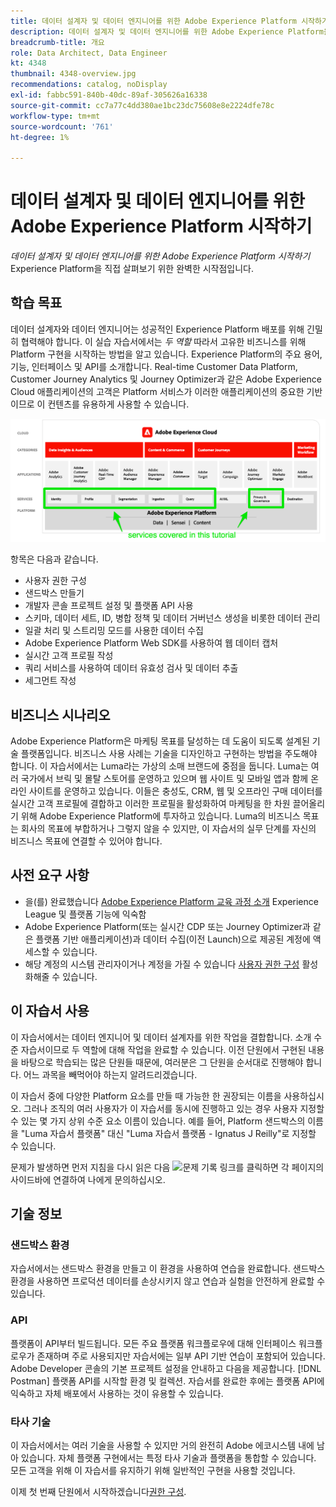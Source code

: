 ```yaml
---
title: 데이터 설계자 및 데이터 엔지니어를 위한 Adobe Experience Platform 시작하기
description: 데이터 설계자 및 데이터 엔지니어를 위한 Adobe Experience Platform을 시작합니다.
breadcrumb-title: 개요
role: Data Architect, Data Engineer
kt: 4348
thumbnail: 4348-overview.jpg
recommendations: catalog, noDisplay
exl-id: fabbc591-840b-40dc-89af-305626a16338
source-git-commit: cc7a77c4dd380ae1bc23dc75608e8e2224dfe78c
workflow-type: tm+mt
source-wordcount: '761'
ht-degree: 1%

---
```


# 데이터 설계자 및 데이터 엔지니어를 위한 Adobe Experience Platform 시작하기

<!--5min-->

_데이터 설계자 및 데이터 엔지니어를 위한 Adobe Experience Platform 시작하기_ Experience Platform을 직접 살펴보기 위한 완벽한 시작점입니다.


<!--How do we address ETL-->

## 학습 목표

데이터 설계자와 데이터 엔지니어는 성공적인 Experience Platform 배포를 위해 긴밀히 협력해야 합니다. 이 실습 자습서에서는 _두 역할_ 따라서 고유한 비즈니스를 위해 Platform 구현을 시작하는 방법을 알고 있습니다. Experience Platform의 주요 용어, 기능, 인터페이스 및 API를 소개합니다. Real-time Customer Data Platform, Customer Journey Analytics 및 Journey Optimizer과 같은 Adobe Experience Cloud 애플리케이션의 고객은 Platform 서비스가 이러한 애플리케이션의 중요한 기반이므로 이 컨텐츠를 유용하게 사용할 수 있습니다.

![Adobe Experience Cloud 마케팅 - ID, 프로필, 세그멘테이션, 수집, 쿼리 및 거버넌스 자습서에서 다루는 플랫폼 서비스를 강조 표시하는 마케팅](assets/marketecture.png)

항목은 다음과 같습니다.

* 사용자 권한 구성
* 샌드박스 만들기
* 개발자 콘솔 프로젝트 설정 및 플랫폼 API 사용
* 스키마, 데이터 세트, ID, 병합 정책 및 데이터 거버넌스 생성을 비롯한 데이터 관리
* 일괄 처리 및 스트리밍 모드를 사용한 데이터 수집
* Adobe Experience Platform Web SDK를 사용하여 웹 데이터 캡처
* 실시간 고객 프로필 작성
* 쿼리 서비스를 사용하여 데이터 유효성 검사 및 데이터 추출
* 세그먼트 작성

## 비즈니스 시나리오

Adobe Experience Platform은 마케팅 목표를 달성하는 데 도움이 되도록 설계된 기술 플랫폼입니다. 비즈니스 사용 사례는 기술을 디자인하고 구현하는 방법을 주도해야 합니다. 이 자습서에서는 Luma라는 가상의 소매 브랜드에 중점을 둡니다. Luma는 여러 국가에서 브릭 및 몰탈 스토어를 운영하고 있으며 웹 사이트 및 모바일 앱과 함께 온라인 사이트를 운영하고 있습니다. 이들은 충성도, CRM, 웹 및 오프라인 구매 데이터를 실시간 고객 프로필에 결합하고 이러한 프로필을 활성화하여 마케팅을 한 차원 끌어올리기 위해 Adobe Experience Platform에 투자하고 있습니다. Luma의 비즈니스 목표는 회사의 목표에 부합하거나 그렇지 않을 수 있지만, 이 자습서의 실무 단계를 자신의 비즈니스 목표에 연결할 수 있어야 합니다.

## 사전 요구 사항

* 을(를) 완료했습니다 [Adobe Experience Platform 교육 과정 소개](https://experienceleague.adobe.com/?recommended=ExperiencePlatform-U-1-2020.1) Experience League 및 플랫폼 기능에 익숙함
* Adobe Experience Platform(또는 실시간 CDP 또는 Journey Optimizer과 같은 플랫폼 기반 애플리케이션)과 데이터 수집(이전 Launch)으로 제공된 계정에 액세스할 수 있습니다.
* 해당 계정의 시스템 관리자이거나 계정을 가질 수 있습니다 [사용자 권한 구성](configure-permissions.md) 활성화해줄 수 있습니다.

## 이 자습서 사용

이 자습서에서는 데이터 엔지니어 및 데이터 설계자를 위한 작업을 결합합니다. 소개 수준 자습서이므로 두 역할에 대해 작업을 완료할 수 있습니다. 이전 단원에서 구현된 내용을 바탕으로 학습되는 많은 단원들 때문에, 여러분은 그 단원을 순서대로 진행해야 합니다. 어느 과목을 빼먹어야 하는지 알려드리겠습니다.

이 자습서 중에 다양한 Platform 요소를 만들 때 가능한 한 권장되는 이름을 사용하십시오. 그러나 조직의 여러 사용자가 이 자습서를 동시에 진행하고 있는 경우 사용자 지정할 수 있는 몇 가지 상위 수준 요소 이름이 있습니다. 예를 들어, Platform 샌드박스의 이름을 &quot;Luma 자습서 플랫폼&quot; 대신 &quot;Luma 자습서 플랫폼 - Ignatus J Reilly&quot;로 지정할 수 있습니다.

문제가 발생하면 먼저 지침을 다시 읽은 다음 ![문제 기록](https://experienceleague.adobe.com/assets/img/feedback.svg) 링크를 클릭하면 각 페이지의 사이드바에 연결하여 나에게 문의하십시오.

## 기술 정보

### 샌드박스 환경

자습서에서는 샌드박스 환경을 만들고 이 환경을 사용하여 연습을 완료합니다. 샌드박스 환경을 사용하면 프로덕션 데이터를 손상시키지 않고 연습과 실험을 안전하게 완료할 수 있습니다.

### API

플랫폼이 API부터 빌드됩니다. 모든 주요 플랫폼 워크플로우에 대해 인터페이스 워크플로우가 존재하며 주로 사용되지만 자습서에는 일부 API 기반 연습이 포함되어 있습니다. Adobe Developer 콘솔의 기본 프로젝트 설정을 안내하고 다음을 제공합니다. [!DNL Postman] 플랫폼 API를 시작할 환경 및 컬렉션. 자습서를 완료한 후에는 플랫폼 API에 익숙하고 자체 배포에서 사용하는 것이 유용할 수 있습니다.

### 타사 기술

이 자습서에서는 여러 기술을 사용할 수 있지만 거의 완전히 Adobe 에코시스템 내에 남아 있습니다. 자체 플랫폼 구현에서는 특정 타사 기술과 플랫폼을 통합할 수 있습니다. 모든 고객을 위해 이 자습서를 유지하기 위해 일반적인 구현을 사용할 것입니다.

이제 첫 번째 단원에서 시작하겠습니다[권한 구성](configure-permissions.md).
